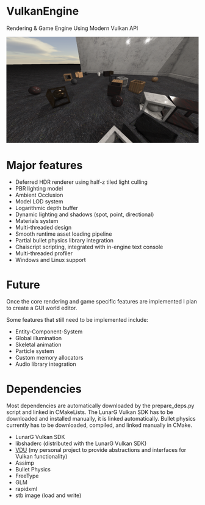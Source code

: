 # VulkanEngine
Rendering &amp; Game Engine Using Modern Vulkan API

![Engine Image](https://github.com/przemektmalon/VulkanEngine/blob/master/engineimg.png)

# Major features
* Deferred HDR renderer using half-z tiled light culling
* PBR lighting model
* Ambient Occlusion
* Model LOD system
* Logarithmic depth buffer
* Dynamic lighting and shadows (spot, point, directional)
* Materials system
* Multi-threaded design
* Smooth runtime asset loading pipeline
* Partial bullet physics library integration
* Chaiscript scripting, integrated with in-engine text console
* Multi-threaded profiler
* Windows and Linux support

# Future
Once the core rendering and game specific features are implemented I plan to create a GUI world editor.

Some features that still need to be implemented include:
* Entity-Component-System
* Global illumination
* Skeletal animation
* Particle system
* Custom memory allocators
* Audio library integration

# Dependencies

Most dependencies are automatically downloaded by the prepare_deps.py script and linked in CMakeLists. The LunarG Vulkan SDK has to be downloaded and installed manually, it is linked automatically. Bullet physics currently has to be downloaded, compiled, and linked manually in CMake.

* LunarG Vulkan SDK
* libshaderc (distributed with the LunarG Vulkan SDK)
* [VDU](https://github.com/przemektmalon/VulkanDevUtility) (my personal project to provide abstractions and interfaces for Vulkan functionality)
* Assimp
* Bullet Physics
* FreeType
* GLM
* rapidxml
* stb image (load and write)

